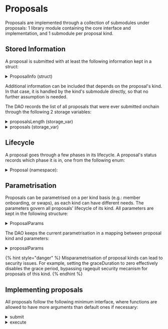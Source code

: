 # Proposals

Proposals are implemented through a collection of submodules under proposals: 1 library module containing the core interface and implementation, and 1 submodule per proposal kind.

## Stored Information

A proposal is submitted with at least the following information kept in a struct:

<details>

<summary>ProposalInfo (struct)</summary>

Basic information saved per submitted proposal.

* id (felt): An incremental identifier for the proposal.
* kind (felt): The proposal's kind as a short-string.&#x20;
* submittedBy (felt): Address of the submiter.
* submittedAt (felt): Number of the block which includes the proposal's submission.
* status (felt): The actual state of the proposal in its lifecycle.
* description (felt): A short string describing the proposal's content.

</details>

Additional information can be included that depends on the proposal's kind. In that case, it is handled by the kind's submodule directly, so that no further assumption is needed.

The DAO records the list of all proposals that were ever submitted onchain through the following 2 storage variables:

<details>

<summary>proposalsLength (storage_var)</summary>

The number of proposals ever submitted to the DAO.

_Returns_:

* length (felt)

</details>

<details>

<summary>proposals (storage_var)</summary>

The list of all proposals' info.

_Arguments_:

* id (felt): the positional index of the proposal, which is also its proposalId

_Returns_:

* proposal (ProposalInfo)

</details>

## Lifecycle

A proposal goes through a few phases in its lifecycle. A proposal's status records which phase it is in, one from the following enum:

<details>

<summary>Proposal (namespace):</summary>

* SUBMITTED = 'submitted' : in voting period
* ACCEPTED = 'accepted' : accepted and in grace period
* REJECTED = 'rejected' : rejected
* FORCED = 'forced' : sent directly to grace period

The following status are final, meaning the proposal has been closed:

* ABORTED = 'aborted' : did not go completely through voting
* EXECUTED = 'executed' : Execution is finalised and successful&#x20;
* FAILED = 'failed' : execution failed

</details>

## Parametrisation

Proposals can be parametrised on a per kind basis (e.g.: member onboarding, or swaps), as each kind can have different needs. The parameters govern all proposals' lifecycle of its kind. All parameters are kept in the following structure:

<details>

<summary>ProposalParams</summary>

Parameters pertaining to proposals' lifecycle.

_Members_:

* majority (felt): reject proposal if the percentage of YES votes among eligible votes is lower than majority.
* quorum (felt): reject proposal if the percentage of casted votes among eligible votes is lower than quorum.
* votingDuration (felt): duration of the voting period in block numbers.
* graceDuration (felt): duration of the grace period in block numbers.

</details>

The DAO keeps the current parametrisation in a mapping between proposal kind and parameters:

<details>

<summary>proposalParams</summary>

_Arguments_

* proposalKind (felt): the proposal kind to which the parameters apply

_Returns_

* ProposalParams

</details>

{% hint style="danger" %}
Misparametrisation of proposal kinds can lead to security issues. For example, setting the graceDuration to zero effectively disables the grace period, bypassing ragequit security mecanism for proposals of this kind.
{% endhint %}

## Implementing proposals &#x20;

All proposals follow the following minimum interface, where functions are allowed to have more arguments than default ones if necessary:

<details>

<summary>submit</summary>

_Arguments_

* description: felt
* more if needed

_Returns_

* success: felt

</details>

<details>

<summary>execute</summary>

_Arguments_

* proposalId: felt

_Returns_

* success: felt

</details>
